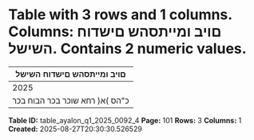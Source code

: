 # Table with 3 rows and 1 columns. Columns: םויב ומייתסהש םישדוח השישל. Contains 2 numeric values.

| םויב ומייתסהש םישדוח השישל |
|---|
| 2025 | ינויב 30 |
| כ"הס )א( רחא שוכר בכר הבוח בכר |

**Table ID:** table_ayalon_q1_2025_0092_4
**Page:** 101
**Rows:** 3
**Columns:** 1
**Created:** 2025-08-27T20:30:30.526529
